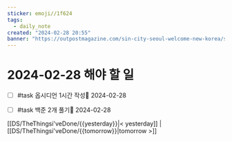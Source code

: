 ```yaml
---
sticker: emoji//1f624
tags:
  - daily_note
created: "2024-02-28 20:55"
banner: "https://outpostmagazine.com/sin-city-seoul-welcome-new-korea/seoul-skyline-photo/"
---
```


# 2024-02-28 해야 할 일

- [ ] #task 옵시디언 1시간 작성📅 2024-02-28
- [ ] #task 백준 2개 풀기📅 2024-02-28


[[DS/TheThingsi'veDone/{{yesterday}}|< yesterday]] | [[DS/TheThingsi'veDone/{{tomorrow}}|tomorrow >]]